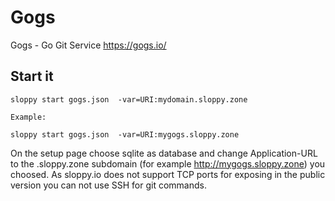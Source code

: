 # Gogs

Gogs - Go Git Service https://gogs.io/

## Start it

```
sloppy start gogs.json  -var=URI:mydomain.sloppy.zone
   
Example:
   
sloppy start gogs.json  -var=URI:mygogs.sloppy.zone
```

On the setup page choose sqlite as database and change Application-URL to the .sloppy.zone subdomain (for example http://mygogs.sloppy.zone) you choosed. As sloppy.io does not support TCP ports for exposing in the public version you can not use SSH for git commands.